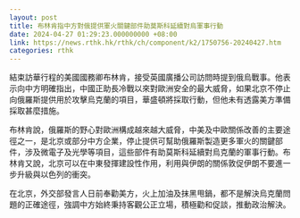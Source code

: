 ```yaml
---
layout: post
title: 布林肯指中方對俄提供軍火關鍵部件助莫斯科延續對烏軍事行動
date: 2024-04-27 01:29:23.000000000 +08:00
link: https://news.rthk.hk/rthk/ch/component/k2/1750756-20240427.htm
categories: rthk
---
```


結束訪華行程的美國國務卿布林肯，接受英國廣播公司訪問時提到俄烏戰事。他表示向中方明確指出，中國正助長冷戰以來對歐洲安全的最大威脅，如果北京不停止向俄羅斯提供用於攻擊烏克蘭的項目，華盛頓將採取行動，但他未有透露美方準備採取甚麼措施。

布林肯說，俄羅斯的野心對歐洲構成越來越大威脅，中美及中歐關係改善的主要途徑之一，是北京或部分中方企業，停止提供可幫助俄羅斯製造更多軍火的關鍵部件，涉及微電子及光學等項目，這些部件有助莫斯科延續對烏克蘭的軍事行動。布林肯又說，北京可以在中東發揮建設性作用，利用與伊朗的關係敦促伊朗不要進一步升級與以色列的衝突。

在北京，外交部發言人日前奉勸美方，火上加油及抹黑甩鍋，都不是解決烏克蘭問題的正確途徑，強調中方始終秉持客觀公正立場，積極勸和促談，推動政治解決。
